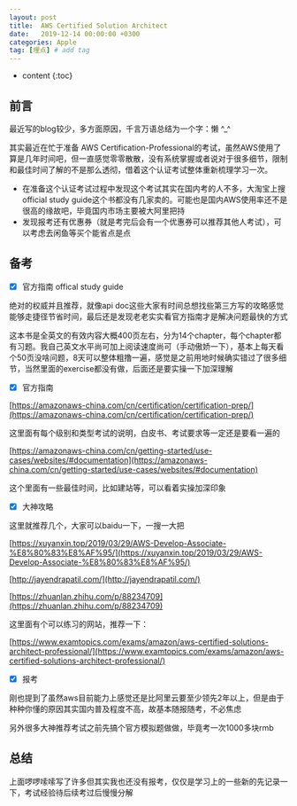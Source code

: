 ```yaml
---
layout: post
title:  AWS Certified Solution Architect
date:   2019-12-14 00:00:00 +0300
categories: Apple
tag: [埋点] # add tag
---
```


* content
{:toc}


## 前言

最近写的blog较少，多方面原因，千言万语总结为一个字：懒 ^_^

其实最近在忙于准备 AWS Certification-Professional的考试，虽然AWS使用了算是几年时间吧，但一直感觉零零散散，没有系统掌握或者说对于很多细节，限制和最佳时间了解的不是那么透彻，借着这个认证考试整体重新梳理学习一次。

- 在准备这个认证考试过程中发现这个考试其实在国内考的人不多，大淘宝上搜official study guide这个书都没有几家卖的。可能也是国内AWS使用率还不是很高的缘故吧，毕竟国内市场主要被大阿里把持
- 发现报考还有优惠券（就是考完后会有一个优惠券可以推荐其他人考试），可以考虑去闲鱼等买个能省点是点

## 备考

- [x] 官方指南 offical study guide

绝对的权威并且推荐，就像api doc这些大家有时间总想找些第三方写的攻略感觉能够走捷径节省时间，最后还是发现老老实实看官方指南才是解决问题最快的方式

这本书是全英文的有效内容大概400页左右，分为14个chapter，每个chapter都有习题。我自己英文水平尚可加上阅读速度尚可（手动傲娇一下），基本上每天看个50页没啥问题，8天可以整体粗撸一遍，感觉是之前用地时候确实错过了很多细节，当然里面的exercise都没有做，后面还是要实操一下加深理解

- [x] 官方指南

[https://amazonaws-china.com/cn/certification/certification-prep/](https://amazonaws-china.com/cn/certification/certification-prep/)

这里面有每个级别和类型考试的说明，白皮书、考试要求等一定还是要看一遍的

[https://amazonaws-china.com/cn/getting-started/use-cases/websites/#documentation](https://amazonaws-china.com/cn/getting-started/use-cases/websites/#documentation)

这个里面有一些最佳时间，比如建站等，可以看着实操加深印象

- [x] 大神攻略

这里就推荐几个，大家可以baidu一下，一搜一大把

[https://xuyanxin.top/2019/03/29/AWS-Develop-Associate-%E8%80%83%E8%AF%95/](https://xuyanxin.top/2019/03/29/AWS-Develop-Associate-%E8%80%83%E8%AF%95/)

[http://jayendrapatil.com/](http://jayendrapatil.com/)

[https://zhuanlan.zhihu.com/p/88234709](https://zhuanlan.zhihu.com/p/88234709)

这里面有个可以练习的网站，推荐一下：

[https://www.examtopics.com/exams/amazon/aws-certified-solutions-architect-professional/](https://www.examtopics.com/exams/amazon/aws-certified-solutions-architect-professional/)

- [x] 报考

刚也提到了虽然aws目前能力上感觉还是比阿里云要至少领先2年以上，但是由于种种你懂的原因其实国内普及程度不高，故基本随报随考，不必焦虑

另外很多大神推荐考试之前先搞个官方模拟题做做，毕竟考一次1000多块rmb

## 总结

上面啰啰嗦嗦写了许多但其实我也还没有报考，仅仅是学习上的一些新的先记录一下，考试经验待后续考过后慢慢分解